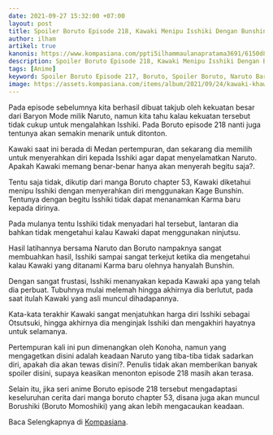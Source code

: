 ```yaml
---
date: 2021-09-27 15:32:00 +07:00
layout: post
title: Spoiler Boruto Episode 218, Kawaki Menipu Isshiki Dengan Bunshin dan Munculnya Momoshiki
author: ilham
artikel: true
kanonis: https://www.kompasiana.com/ppti5ilhammaulanapratama3691/6150d8320101906e8206c853/spoiler-boruto-episode-218-kawaki-menipu-isshiki-dengan-bunshin-munculnya-momoshiki
description: Spoiler Boruto Episode 218, Kawaki Menipu Isshiki Dengan Bunshin dan Munculnya Momoshiki
tags: [Anime]
keyword: Spoiler Boruto Episode 217, Boruto, Spoiler Boruto, Naruto Baryon Mode, Otsutsuki Isshiki, Kawaki, Sasuke
image: https://assets.kompasiana.com/items/album/2021/09/24/kawaki-khawatir-akan-keadaan-naruto-614cbe5d01019030f0767562.png
---
```

Pada episode sebelumnya kita berhasil dibuat takjub oleh kekuatan besar dari Baryon Mode milik Naruto, namun kita tahu kalau kekuatan tersebut tidak cukup untuk mengalahkan Isshiki. Pada Boruto episode 218 nanti juga tentunya akan semakin menarik untuk ditonton.

Kawaki saat ini berada di Medan pertempuran, dan sekarang dia memilih untuk menyerahkan diri kepada Isshiki agar dapat menyelamatkan Naruto. Apakah Kawaki memang benar-benar hanya akan menyerah begitu saja?.

Tentu saja tidak, dikutip dari manga Boruto chapter 53, Kawaki diketahui menipu Isshiki dengan menyerahkan diri menggunakan Kage Bunshin. Tentunya dengan begitu Isshiki tidak dapat menanamkan Karma baru kepada dirinya.

Pada mulanya tentu Isshiki tidak menyadari hal tersebut, lantaran dia bahkan tidak mengetahui kalau Kawaki dapat menggunakan ninjutsu.

Hasil latihannya bersama Naruto dan Boruto nampaknya sangat membuahkan hasil, Isshiki sampai sangat terkejut ketika dia mengetahui kalau Kawaki yang ditanami Karma baru olehnya hanyalah Bunshin.

Dengan sangat frustasi, Isshiki menanyakan kepada Kawaki apa yang telah dia perbuat. Tubuhnya mulai melemah hingga akhirnya dia berlutut, pada saat itulah Kawaki yang asli muncul dihadapannya.

Kata-kata terakhir Kawaki sangat menjatuhkan harga diri Isshiki sebagai Otsutsuki, hingga akhirnya dia menginjak Isshiki dan mengakhiri hayatnya untuk selamanya.

Pertempuran kali ini pun dimenangkan oleh Konoha, namun yang mengagetkan disini adalah keadaan Naruto yang tiba-tiba tidak sadarkan diri, apakah dia akan tewas disini?. Penulis tidak akan memberikan banyak spoiler disini, supaya keasikan menonton episode 218 masih akan terasa.

Selain itu, jika seri anime Boruto episode 218 tersebut mengadaptasi keseluruhan cerita dari manga boruto chapter 53, disana juga akan muncul Borushiki (Boruto Momoshiki) yang akan lebih mengacaukan keadaan.

Baca Selengkapnya di <a href="https://www.kompasiana.com/ppti5ilhammaulanapratama3691/6150d8320101906e8206c853/spoiler-boruto-episode-218-kawaki-menipu-isshiki-dengan-bunshin-munculnya-momoshiki">Kompasiana</a>.

